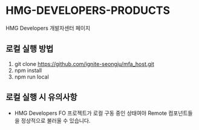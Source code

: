 # HMG-DEVELOPERS-PRODUCTS

HMG Developers 개발자센터 페이지

## 로컬 실행 방법

1. git clone https://github.com/ignite-seongju/mfa_host.git
2. npm install
3. npm run local

## 로컬 실행 시 유의사항

- HMG Developers FO 프로젝트가 로컬 구동 중인 상태여야 Remote 컴포넌트들을 정상적으로 불러올 수 있습니다.
